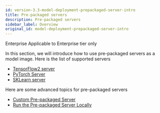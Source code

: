 ```yaml
---
id: version-3.3-model-deployment-prepackaged-server-intro
title: Pre-packaged servers
description: Pre-packaged servers
sidebar_label: Overview
original_id: model-deployment-prepackaged-server-intro
---
```


<div class="ee-only tooltip">Enterprise
  <span class="tooltiptext">Applicable to Enterprise tier only</span>
</div>

In this section, we will introduce how to use pre-packaged servers as a model image. Here is the list of supported servers

- [TensorFlow2 server](model-deployment-prepackaged-server-tensorflow2)
- [PyTorch Server](model-deployment-prepackaged-server-pytorch)
- [SKLearn server](model-deployment-prepackaged-server-sklearn)

Here are some advanced topics for pre-packaged servers
- [Custom Pre-packaged Server](model-deployment-prepackaged-server-custom)
- [Run the Pre-packaged Server Locally](model-deployment-prepackaged-server-test)
